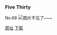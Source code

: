 ### Five Thirty
No.68
![图片不见了~~~](https://imgs.xkcd.com/comics/five_thirty.jpg)

[原址](https://xkcd.com//68) [下载](https://imgs.xkcd.com/comics/five_thirty.jpg)

